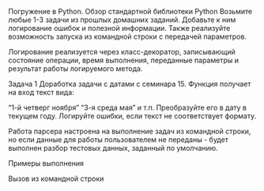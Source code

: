 Погружение в Python. Обзор стандартной библиотеки Python
Возьмите любые 1-3 задачи из прошлых домашних заданий. Добавьте к ним логирование ошибок и полезной информации. Также реализуйте возможность запуска из командной строки с передачей параметров.

Логирование реализуется через класс-декоратор, записывающий состояние операции, время выполнения, переданные параметры и результат работы логируемого метода.

Задача 1
Доработка задачи с датами с семинара 15.
Функция получает на вход текст вида:

“1-й четверг ноября”
“3-я среда мая” и т.п.
Преобразуйте его в дату в текущем году. Логируйте ошибки, если текст не соответствует формату.

Работа парсера настроена на выполнение задач из командной строки, но если данные для работы пользователем не переданы - будет выполнен разбор тестовых данных, заданный по умолчанию.

Примеры выполнения

Вызов из командной строки

